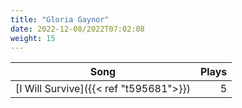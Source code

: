 ```yaml
---
title: "Gloria Gaynor"
date: 2022-12-08/2022T07:02:08
weight: 15
---
```




 Song | Plays 
----- | -----:
[I Will Survive]({{< ref "t595681">}}) | 5

